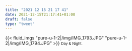 ```yaml
---
title: "2021 12 15 21 17 41"
date: 2021-12-15T21:17:41+01:00
draft: false
type: "tweet"
---
```

{{< fluid_imgs
  "pure-u-1-2|/img/IMG_1793.JPG"
  "pure-u-1-2|/img/IMG_1794.JPG" >}}
<small>Day & Night.</small>
